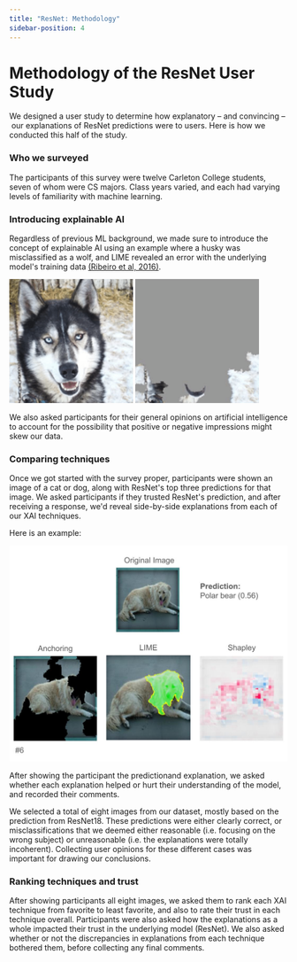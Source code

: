 ```yaml
---
title: "ResNet: Methodology"
sidebar-position: 4
---
```


# Methodology of the ResNet User Study
We designed a user study to determine how explanatory – and convincing – our explanations of ResNet predictions were to users. Here is how we conducted this half of the study.

### Who we surveyed

The participants of this survey were twelve Carleton College students, seven of whom were CS majors. Class years varied, and each had varying levels of familiarity with machine learning.

### Introducing explainable AI

Regardless of previous ML background, we made sure to introduce the concept of explainable AI using an example where a husky was misclassified as a wolf, and LIME revealed an error with the underlying model's training data [(Ribeiro et al, 2016)](https://arxiv.org/abs/1602.04938).

![Figure 1](/img/user_study/wolf-husky.png "An image of a husky predicted to be a wolf.")
![Figure 1](/img/user_study/wolf-husky-lime.png "The image put through LIME.")

We also asked participants for their general opinions on artificial intelligence to account for the possibility that positive or negative impressions might skew our data.

### Comparing techniques

Once we got started with the survey proper, participants were shown an image of a cat or dog, along with ResNet's top three predictions for that image. We asked participants if they trusted ResNet's prediction, and after receiving a response, we'd reveal side-by-side explanations from each of our XAI techniques.

Here is an example:

![Figure 2](/img/user_study/polar_bear-slide.jpg "An image of a dog, with explanations for why it was predicted as a polar bear.")

After showing the participant the predictionand explanation, we asked whether each explanation helped or hurt their understanding of the model, and recorded their comments.

We selected a total of eight images from our dataset, mostly based on the prediction from ResNet18. These predictions were either clearly correct, or misclassifications that we deemed either reasonable (i.e. focusing on the wrong subject) or unreasonable (i.e. the explanations were totally incoherent). Collecting user opinions for these different cases was important for drawing our conclusions.

### Ranking techniques and trust

After showing participants all eight images, we asked them to rank each XAI technique from favorite to least favorite, and also to rate their trust in each technique overall. Participants were also asked how the explanations as a whole impacted their trust in the underlying model (ResNet). We also asked whether or not the discrepancies in explanations from each technique bothered them, before collecting any final comments.
